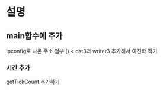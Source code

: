 # 설명

## main함수에 추가
ipconfig로 나온 주소 첨부 () < dst3과 writer3 추가해서 이진화 적기  

### 시간 추가
getTickCount 추가하기
